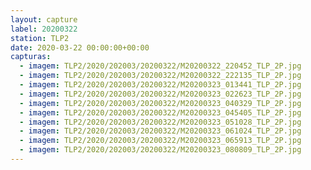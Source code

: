 ```yaml
---
layout: capture
label: 20200322
station: TLP2
date: 2020-03-22 00:00:00+00:00
capturas:
  - imagem: TLP2/2020/202003/20200322/M20200322_220452_TLP_2P.jpg
  - imagem: TLP2/2020/202003/20200322/M20200322_222135_TLP_2P.jpg
  - imagem: TLP2/2020/202003/20200322/M20200323_013441_TLP_2P.jpg
  - imagem: TLP2/2020/202003/20200322/M20200323_022623_TLP_2P.jpg
  - imagem: TLP2/2020/202003/20200322/M20200323_040329_TLP_2P.jpg
  - imagem: TLP2/2020/202003/20200322/M20200323_045405_TLP_2P.jpg
  - imagem: TLP2/2020/202003/20200322/M20200323_051028_TLP_2P.jpg
  - imagem: TLP2/2020/202003/20200322/M20200323_061024_TLP_2P.jpg
  - imagem: TLP2/2020/202003/20200322/M20200323_065913_TLP_2P.jpg
  - imagem: TLP2/2020/202003/20200322/M20200323_080809_TLP_2P.jpg
---
```

